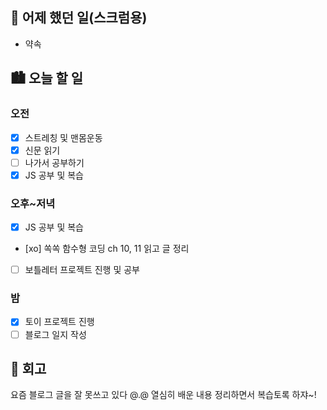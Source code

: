 ## 🌃 어제 했던 일(스크럼용)

- 약속

## 🏙️ 오늘 할 일

### 오전

- [x] 스트레칭 및 맨몸운동
- [x] 신문 읽기
- [ ] 나가서 공부하기
- [x] JS 공부 및 복습

### 오후~저녁

- [x] JS 공부 및 복습
- [xo] 쏙쏙 함수형 코딩 ch 10, 11 읽고 글 정리
- [ ] 보틀레터 프로젝트 진행 및 공부

### 밤

- [x] 토이 프로젝트 진행
- [ ] 블로그 일지 작성

## 🌆 회고

요즘 블로그 글을 잘 못쓰고 있다 @.@ 열심히 배운 내용 정리하면서 복습토록 하쟈~!